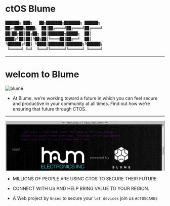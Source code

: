 # ctOS Blume 
```sh
██████╗ ███╗   ██╗███████╗███████╗ ██████╗
██╔═████╗████╗  ██║██╔════╝██╔════╝██╔════╝
██║██╔██║██╔██╗ ██║███████╗█████╗  ██║     
████╔╝██║██║╚██╗██║╚════██║██╔══╝  ██║     
╚██████╔╝██║ ╚████║███████║███████╗╚██████╗
 ╚═════╝ ╚═╝  ╚═══╝╚══════╝╚══════╝ ╚═════╝
```
-------------------------------------------------------------------------------------------------------
# welcom to Blume 
![blume](https://static2.ubi.com/ncsa/watchdogs/ctos/images/chapter-1/sequences/logo/logo_00016.png)

- At Blume, we’re working toward a future in which you can feel secure and productive in your community at all times.
Find out how we’re ensuring that future through CTOS.
-------------------------------------------------------------------------------------------------------------
![Blume](https://raw.githubusercontent.com/0nsec/blume-ctOS/main/docs/Blume.gif)
- MILLIONS OF PEOPLE ARE USING CTOS TO SECURE THEIR FUTURE.
- CONNECT WITH US AND HELP BRING VALUE TO YOUR REGION.

- A Web project by ```0nsec``` to secure your ```lot devices```
  join us ```#CTOSCARES```
